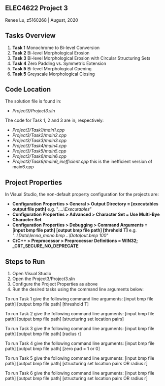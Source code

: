 ## ELEC4622 Project 3
Renee Lu, z5160268 | August, 2020

## Tasks Overview
1. **Task 1** Monochrome to Bi-level Conversion
2. **Task 2** Bi-level Morphological Erosion
3. **Task 3** Bi-level Morphological Erosion with Circular Structuring Sets
4. **Task 4** Zero Padding vs. Symmetric Extension
5. **Task 5** Bi-level Morphological Opening
6. **Task 5** Greyscale Morphological Closing

## Code Location
The solution file is found in:
- *Project3/Project3.sln*

The code for Task 1, 2 and 3 are in, respectively:
- *Project3/Task1/main1.cpp*
- *Project3/Task2/main2.cpp*
- *Project3/Task3/main3.cpp*
- *Project3/Task4/main4.cpp*
- *Project3/Task5/main5.cpp*
- *Project3/Task6/main6.cpp*
- *Project3/Task6/main6_inefficient.cpp* this is the inefficient version of main6.cpp

## Project Properties
In Visual Studio, the non-default property configuration for the projects are:
- **Configuration Properties > General > Output Directory = [executables output file path]**
e.g. "*..\..\Executables*"
- **Configuration Properties > Advanced > Character Set = Use Multi-Bye Character Set**
- **Configuration Properties > Debugging > Command Arguments = [input bmp file path] [output bmp file path] [threhold T]**
e.g. "*..\Data\lenna_mono.bmp ..\Data\out.bmp 100*"
- **C/C++ > Preprocessor > Preprocessor Definitions = WIN32; _CRT_SECURE_NO_DEPRECATE**

## Steps to Run
1. Open Visual Studio 
2. Open the Project3/Project3.sln
3. Configure the Project Properties as above
3. Run the desired tasks using the command line arguments below:

To run Task 1 give the following command line arguments:
[input bmp file path] [output bmp file path] [threshold T]

To run Task 2 give the following command line arguments:
[input bmp file path] [output bmp file path] [structuring set location pairs]

To run Task 3 give the following command line arguments:
[input bmp file path] [output bmp file path] [radius r]

To run Task 4 give the following command line arguments:
[input bmp file path] [output bmp file path] [zero pad = 1 or 0]

To run Task 5 give the following command line arguments:
[input bmp file path] [output bmp file path] [structuring set location pairs OR radius r]

To run Task 6 give the following command line arguments:
[input bmp file path] [output bmp file path] [structuring set location pairs OR radius r]